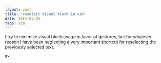 ```yaml
---
layout: post
title: "reselect visual block in vim"
date: 2014-03-24
tags: vim
---
```


I try to minimize visual block usage in favor of gestures, but for whatever reason I have been neglecting a very important shortcut for reselecting the previously selected text.

```
gv
```
